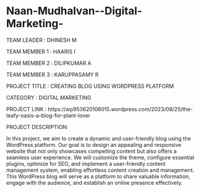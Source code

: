 # Naan-Mudhalvan--Digital-Marketing-

<P>TEAM LEADER          : DHINESH M</P>
<P>TEAM MEMBER 1      : HAARIS I</P>       
<P>TEAM MEMBER 2      : DILIPKUMAR A</P>
<P>TEAM MEMBER 3      : KARUPPASAMY R</P>
<P>PROJECT TITLE      : CREATING BLOG USING WORDPRESS PLATFORM</P>
<P>CATEGORY           : DIGITAL MARKETING</P>
<P>PROJECT LINK       : https://wp953620106015.wordpress.com/2023/08/25/the-leafy-oasis-a-blog-for-plant-lover</P> 
<P>PROJECT DESCRIPTION: </P>
                    <P>In this project, we aim to create a dynamic and user-friendly blog using the WordPress platform. Our goal is to design an appealing and responsive website that not only showcases compelling content but also offers a seamless user experience. We will customize the theme, configure essential plugins, optimize for SEO, and implement a user-friendly content management system, enabling effortless content creation and management. This WordPress blog will serve as a platform to share valuable information, engage with the audience, and establish an online presence effectively.</P>
